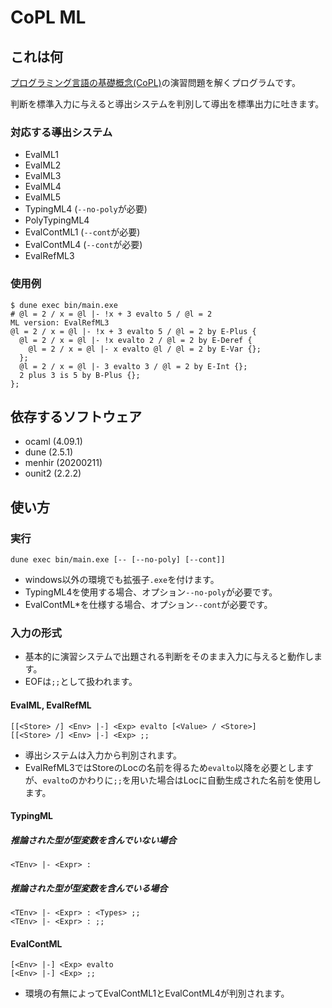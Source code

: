 # CoPL ML

## これは何
[プログラミング言語の基礎概念(CoPL)](http://www.fos.kuis.kyoto-u.ac.jp/~igarashi/CoPL/index.cgi)の演習問題を解くプログラムです。

判断を標準入力に与えると導出システムを判別して導出を標準出力に吐きます。

### 対応する導出システム
- EvalML1
- EvalML2
- EvalML3
- EvalML4
- EvalML5
- TypingML4 (`--no-poly`が必要)
- PolyTypingML4
- EvalContML1 (`--cont`が必要)
- EvalContML4 (`--cont`が必要)
- EvalRefML3

### 使用例
```
$ dune exec bin/main.exe
# @l = 2 / x = @l |- !x + 3 evalto 5 / @l = 2
ML version: EvalRefML3
@l = 2 / x = @l |- !x + 3 evalto 5 / @l = 2 by E-Plus {
  @l = 2 / x = @l |- !x evalto 2 / @l = 2 by E-Deref {
    @l = 2 / x = @l |- x evalto @l / @l = 2 by E-Var {};
  };
  @l = 2 / x = @l |- 3 evalto 3 / @l = 2 by E-Int {};
  2 plus 3 is 5 by B-Plus {};
};
```

## 依存するソフトウェア
- ocaml (4.09.1)
- dune (2.5.1)
- menhir (20200211)
- ounit2 (2.2.2)

## 使い方
### 実行
```
dune exec bin/main.exe [-- [--no-poly] [--cont]]
```

- windows以外の環境でも拡張子`.exe`を付けます。
- TypingML4を使用する場合、オプション`--no-poly`が必要です。
- EvalContML*を仕様する場合、オプション`--cont`が必要です。

### 入力の形式
- 基本的に演習システムで出題される判断をそのまま入力に与えると動作します。
- EOFは`;;`として扱われます。

#### EvalML, EvalRefML
```
[[<Store> /] <Env> |-] <Exp> evalto [<Value> / <Store>]
[[<Store> /] <Env> |-] <Exp> ;;
```

- 導出システムは入力から判別されます。
- EvalRefML3ではStoreのLocの名前を得るため`evalto`以降を必要としますが、`evalto`のかわりに`;;`を用いた場合はLocに自動生成された名前を使用します。

#### TypingML
##### 推論された型が型変数を含んでいない場合
```
<TEnv> |- <Expr> :
```

##### 推論された型が型変数を含んでいる場合
```
<TEnv> |- <Expr> : <Types> ;;
<TEnv> |- <Expr> : ;;
```

#### EvalContML
```
[<Env> |-] <Exp> evalto
[<Env> |-] <Exp> ;;
```

- 環境の有無によってEvalContML1とEvalContML4が判別されます。